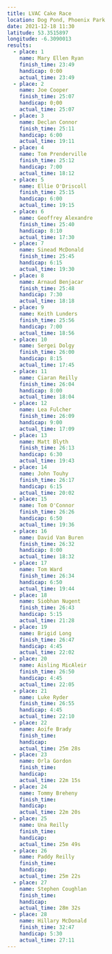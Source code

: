 ```yaml
---
title: LVAC Cake Race
location: Dog Pond, Phoenix Park
date: 2021-12-18 11:30
latitude: 53.3515897
longitude: -6.3090013
results:
  - place: 1
    name: Mary Ellen Ryan
    finish_time: 23:49
    handicap: 0:00
    actual_time: 23:49
  - place: 2
    name: Joe Cooper
    finish_time: 25:07
    handicap: 0;00
    actual_time: 25:07
  - place: 3
    name: Declan Connor
    finish_time: 25:11
    handicap: 6:00
    actual_time: 19:11
  - place: 4
    name: Tom Prenderville
    finish_time: 25:12
    handicap: 7:00
    actual_time: 18:12
  - place: 5
    name: Ellie O'Driscoll
    finish_time: 25:15
    handicap: 6:00
    actual_time: 19:15
  - place: 6
    name: Geoffrey Alexandre
    finish_time: 25:40
    handicap: 8:10
    actual_time: 17:30
  - place: 7
    name: Sinead McDonald
    finish_time: 25:45
    handicap: 6:15
    actual_time: 19:30
  - place: 8
    name: Arnaud Benjacar
    finish_time: 25:48
    handicap: 7:30
    actual_time: 18:18
  - place: 9
    name: Keith Lunders
    finish_time: 25:56
    handicap: 7:00
    actual_time: 18:56
  - place: 10
    name: Sergei Dolgy
    finish_time: 26:00
    handicap: 8:15
    actual_time: 17:45
  - place: 11
    name: Ciaran Reilly
    finish_time: 26:04
    handicap: 8:00
    actual_time: 18:04
  - place: 12
    name: Lea Fulcher
    finish_time: 26:09
    handicap: 9:00
    actual_time: 17:09
  - place: 13
    name: Matt Blyth
    finish_time: 26:13
    handicap: 6:30
    actual_time: 19:43
  - place: 14
    name: John Touhy
    finish_time: 26:17
    handicap: 6:15
    actual_time: 20:02
  - place: 15
    name: Tom O'Connor
    finish_time: 26:26
    handicap: 6:50
    actual_time: 19:36
  - place: 16
    name: David Van Buren
    finish_time: 26:32
    handicap: 8:00
    actual_time: 18:32
  - place: 17
    name: Tom Ward
    finish_time: 26:34
    handicap: 6:50
    actual_time: 19:44
  - place: 18
    name: Siobhan Nugent
    finish_time: 26:43
    handicap: 5:15
    actual_time: 21:28
  - place: 19
    name: Brigid Long
    finish_time: 26:47
    handicap: 4:45
    actual_time: 22:02
  - place: 20
    name: Aisling MicAleir
    finish_time: 26:50
    handicap: 4:45
    actual_time: 22:05
  - place: 21
    name: Luke Ryder
    finish_time: 26:55
    handicap: 4:45
    actual_time: 22:10
  - place: 22
    name: Aoife Brady
    finish_time: 
    handicap: 
    actual_time: 25m 28s
  - place: 23
    name: Orla Gordon
    finish_time: 
    handicap: 
    actual_time: 22m 15s
  - place: 24
    name: Tommy Breheny
    finish_time: 
    handicap: 
    actual_time: 22m 20s
  - place: 25
    name: Una Reilly
    finish_time: 
    handicap: 
    actual_time: 25m 49s
  - place: 26
    name: Paddy Reilly
    finish_time: 
    handicap: 
    actual_time: 25m 22s
  - place: 27
    name: Stephen Coughlan
    finish_time: 
    handicap: 
    actual_time: 28m 32s
  - place: 28
    name: Hillary McDonald
    finish_time: 32:47
    handicap: 5:30
    actual_time: 27:11
---
```

